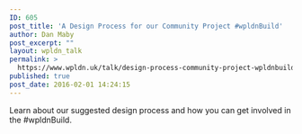 ```yaml
---
ID: 605
post_title: 'A Design Process for our Community Project #wpldnBuild'
author: Dan Maby
post_excerpt: ""
layout: wpldn_talk
permalink: >
  https://www.wpldn.uk/talk/design-process-community-project-wpldnbuild
published: true
post_date: 2016-02-01 14:24:15
---
```

Learn about our suggested design process and how you can get involved in the #wpldnBuild.